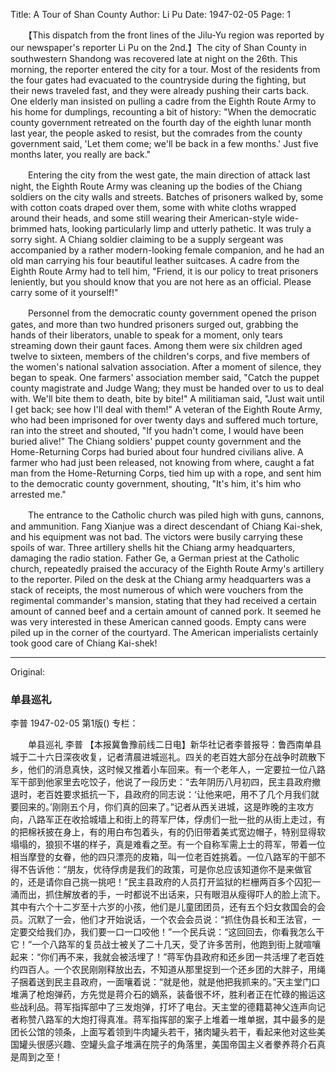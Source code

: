 Title: A Tour of Shan County
Author: Li Pu
Date: 1947-02-05
Page: 1

　　【This dispatch from the front lines of the Jilu-Yu region was reported by our newspaper's reporter Li Pu on the 2nd.】The city of Shan County in southwestern Shandong was recovered late at night on the 26th. This morning, the reporter entered the city for a tour. Most of the residents from the four gates had evacuated to the countryside during the fighting, but their news traveled fast, and they were already pushing their carts back. One elderly man insisted on pulling a cadre from the Eighth Route Army to his home for dumplings, recounting a bit of history: "When the democratic county government retreated on the fourth day of the eighth lunar month last year, the people asked to resist, but the comrades from the county government said, 'Let them come; we'll be back in a few months.' Just five months later, you really are back."

　　Entering the city from the west gate, the main direction of attack last night, the Eighth Route Army was cleaning up the bodies of the Chiang soldiers on the city walls and streets. Batches of prisoners walked by, some with cotton coats draped over them, some with white cloths wrapped around their heads, and some still wearing their American-style wide-brimmed hats, looking particularly limp and utterly pathetic. It was truly a sorry sight. A Chiang soldier claiming to be a supply sergeant was accompanied by a rather modern-looking female companion, and he had an old man carrying his four beautiful leather suitcases. A cadre from the Eighth Route Army had to tell him, "Friend, it is our policy to treat prisoners leniently, but you should know that you are not here as an official. Please carry some of it yourself!"

　　Personnel from the democratic county government opened the prison gates, and more than two hundred prisoners surged out, grabbing the hands of their liberators, unable to speak for a moment, only tears streaming down their gaunt faces. Among them were six children aged twelve to sixteen, members of the children's corps, and five members of the women's national salvation association. After a moment of silence, they began to speak. One farmers' association member said, "Catch the puppet county magistrate and Judge Wang; they must be handed over to us to deal with. We'll bite them to death, bite by bite!" A militiaman said, "Just wait until I get back; see how I'll deal with them!" A veteran of the Eighth Route Army, who had been imprisoned for over twenty days and suffered much torture, ran into the street and shouted, "If you hadn't come, I would have been buried alive!" The Chiang soldiers' puppet county government and the Home-Returning Corps had buried about four hundred civilians alive. A farmer who had just been released, not knowing from where, caught a fat man from the Home-Returning Corps, tied him up with a rope, and sent him to the democratic county government, shouting, "It's him, it's him who arrested me."

　　The entrance to the Catholic church was piled high with guns, cannons, and ammunition. Fang Xianjue was a direct descendant of Chiang Kai-shek, and his equipment was not bad. The victors were busily carrying these spoils of war. Three artillery shells hit the Chiang army headquarters, damaging the radio station. Father Ge, a German priest at the Catholic church, repeatedly praised the accuracy of the Eighth Route Army's artillery to the reporter. Piled on the desk at the Chiang army headquarters was a stack of receipts, the most numerous of which were vouchers from the regimental commander's mansion, stating that they had received a certain amount of canned beef and a certain amount of canned pork. It seemed he was very interested in these American canned goods. Empty cans were piled up in the corner of the courtyard. The American imperialists certainly took good care of Chiang Kai-shek!



<hr /> 

Original: 


### 单县巡礼
李普
1947-02-05
第1版()
专栏：

　　单县巡礼
    李普
    【本报冀鲁豫前线二日电】新华社记者李普报导：鲁西南单县城于二十六日深夜收复，记者清晨进城巡礼。四关的老百姓大部分在战争时疏散下乡，他们的消息真快，这时候又推着小车回来。有一个老年人，一定要拉一位八路军干部到他家里去吃饺子，他说了一段历史：“去年阴历八月初四，民主县政府撤退时，老百姓要求抵抗一下，县政府的同志说：‘让他来吧，用不了几个月我们就要回来的。’刚刚五个月，你们真的回来了。”记者从西关进城，这是昨晚的主攻方向，八路军正在收拾城墙上和街上的蒋军尸体，俘虏们一批一批的从街上走过，有的把棉袄披在身上，有的用白布包着头，有的仍旧带着美式宽边帽子，特别显得软塌塌的，狼狈不堪的样子，真是难看之至。有一个自称军需上士的蒋军，带着一位相当摩登的女眷，他的四只漂亮的皮箱，叫一位老百姓挑着。一位八路军的干部不得不告诉他：“朋友，优待俘虏是我们的政策，可是你总应该知道你不是来做官的，还是请你自己挑一挑吧！”民主县政府的人员打开监狱的栏栅两百多个囚犯一涌而出，抓住解放者的手，一时都说不出话来，只有眼泪从瘦得吓人的脸上流下。其中有六个十二岁至十六岁的小孩，他们是儿童团团员，还有五个妇女救国会的会员。沉默了一会，他们才开始说话，一个农会会员说：“抓住伪县长和王法官，一定要交给我们办，我们要一口一口咬他！”一个民兵说：“这回回去，你看我怎么干它！”一个八路军的复员战士被关了二十几天，受了许多苦刑，他跑到街上就喧嚷起来：“你们再不来，我就会被活埋了！”蒋军伪县政府和还乡团一共活埋了老百姓约四百人。一个农民刚刚释放出去，不知道从那里捉到一个还乡团的大胖子，用绳子捆着送到民主县政府，一面嚷着说：“就是他，就是他把我抓来的。”天主堂门口堆满了枪炮弹药，方先觉是蒋介石的嫡系，装备很不坏，胜利者正在忙碌的搬运这些战利品。蒋军指挥部中了三发炮弹，打坏了电台。天主堂的德籍葛神父连声向记者称赞八路军的大炮打得真准。蒋军指挥部的案子上堆着一堆单据，其中最多的是团长公馆的领条，上面写着领到牛肉罐头若干，猪肉罐头若干，看起来他对这些美国罐头很感兴趣、空罐头盒子堆满在院子的角落里，美国帝国主义者豢养蒋介石真是周到之至！
